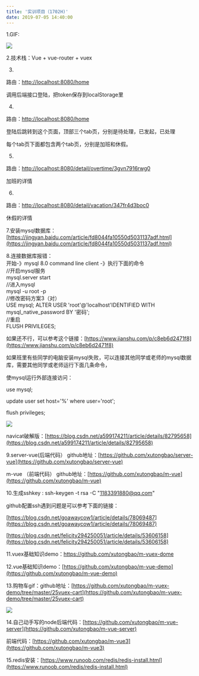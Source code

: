```yaml
---
title: '实训项目（1702H)'
date: 2019-07-05 14:40:00
---   
```

1.GIF:

![](https://img-blog.csdnimg.cn/20190705143932322.gif)

2.技术栈：Vue + vue-router + vuex

3.

路由：[http://localhost:8080/home](http://localhost:8080/home)

调用后端接口登陆，把token保存到localStorage里

4.

路由：[http://localhost:8080/home](http://localhost:8080/home)

登陆后跳转到这个页面，顶部三个tab页，分别是待处理，已发起，已处理

每个tab页下面都包含两个tab页，分别是加班和休假。

5.

路由：[http://localhost:8080/detail/overtime/3gvn7916rwg0](http://localhost:8080/detail/overtime/3gvn7916rwg0)

加班的详情

6.

路由：[http://localhost:8080/detail/vacation/347fr4d3boc0](http://localhost:8080/detail/vacation/347fr4d3boc0)

休假的详情

7.安装mysql数据库：[https://jingyan.baidu.com/article/fd8044fa10550d5031137adf.html](https://jingyan.baidu.com/article/fd8044fa10550d5031137adf.html)

8.连接数据库报错：  
开始-》mysql 8.0 command line client -》执行下面的命令  
//开启mysql服务  
mysql.server start  
//进入mysql  
mysql -u root -p  
//修改密码方案3（对）  
USE mysql; ALTER USER 'root'@'localhost'IDENTIFIED WITH mysql\_native\_password BY '密码';  
//重启  
FLUSH PRIVILEGES;

如果还不行，可以参考这个链接：[https://www.jianshu.com/p/c8eb6d2471f8](https://www.jianshu.com/p/c8eb6d2471f8)

如果班里有些同学的电脑安装mysql失败，可以连接其他同学或老师的mysql数据库，需要其他同学或老师运行下面几条命令，

使mysql运行外部连接访问：

use mysql;

update user set host='%' where user='root';

flush privileges;

![](https://img-blog.csdnimg.cn/20190711131247111.png?x-oss-processimage/watermark,type_ZmFuZ3poZW5naGVpdGk,shadow_10,text_aHR0cHM6Ly9ibG9nLmNzZG4ubmV0L3h1dG9uZ2Jhbw,size_16,color_FFFFFF,t_70)

navicat破解版：[https://blog.csdn.net/a599174211/article/details/82795658](https://blog.csdn.net/a599174211/article/details/82795658)

9.server-vue(后端代码） github地址：[https://github.com/xutongbao/server-vue](https://github.com/xutongbao/server-vue)

m-vue （前端代码） github地址：[https://github.com/xutongbao/m-vue](https://github.com/xutongbao/m-vue)

10.生成sshkey : ssh-keygen -t rsa -C "1183391880@qq.com"

github配置ssh遇到问题是可以参考下面的链接：

[https://blog.csdn.net/goawaycow1/article/details/78069487](https://blog.csdn.net/goawaycow1/article/details/78069487)

[https://blog.csdn.net/felicity294250051/article/details/53606158](https://blog.csdn.net/felicity294250051/article/details/53606158)

11.vuex基础知识demo：https://github.com/xutongbao/m-vuex-dome

12.vue基础知识demo：[https://github.com/xutongbao/m-vue-demo](https://github.com/xutongbao/m-vue-demo)

13.购物车gif：github地址：[https://github.com/xutongbao/m-vuex-demo/tree/master/25vuex-cart](https://github.com/xutongbao/m-vuex-demo/tree/master/25vuex-cart)

![](https://img-blog.csdnimg.cn/20190708172534353.gif)

14.自己动手写的node后端代码：[https://github.com/xutongbao/m-vue-server](https://github.com/xutongbao/m-vue-server)

前端代码：[https://github.com/xutongbao/m-vue3](https://github.com/xutongbao/m-vue3)

15.redis安装：[https://www.runoob.com/redis/redis-install.html](https://www.runoob.com/redis/redis-install.html)
